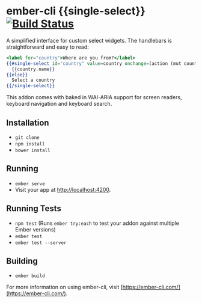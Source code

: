 # ember-cli {{single-select}} [![Build Status](https://travis-ci.org/tim-evans/ember-single-select.svg?branch=master)](https://travis-ci.org/tim-evans/ember-single-select)

A simplified interface for custom select widgets. The handlebars is straightforward and easy to read:

```handlebars
<label for="country">Where are you from?</label>
{{#single-select id="country" value=country onchange=(action (mut country)) search-by="label code" as |country|}}
  {{country.name}}
{{else}}
  Select a country
{{/single-select}}
```

This addon comes with baked in WAI-ARIA support for screen readers, keyboard navigation and keyboard search.


## Installation

* `git clone`
* `npm install`
* `bower install`

## Running

* `ember serve`
* Visit your app at [http://localhost:4200](http://localhost:4200).

## Running Tests

* `npm test` (Runs `ember try:each` to test your addon against multiple Ember versions)
* `ember test`
* `ember test --server`

## Building

* `ember build`

For more information on using ember-cli, visit [https://ember-cli.com/](https://ember-cli.com/).
